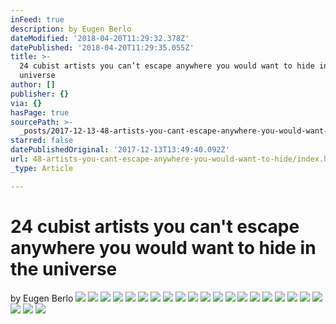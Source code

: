 ```yaml
---
inFeed: true
description: by Eugen Berlo
dateModified: '2018-04-20T11:29:32.378Z'
datePublished: '2018-04-20T11:29:35.055Z'
title: >-
  24 cubist artists you can’t escape anywhere you would want to hide in the
  universe
author: []
publisher: {}
via: {}
hasPage: true
sourcePath: >-
  _posts/2017-12-13-48-artists-you-cant-escape-anywhere-you-would-want-to-hide.md
starred: false
datePublishedOriginal: '2017-12-13T13:49:40.092Z'
url: 48-artists-you-cant-escape-anywhere-you-would-want-to-hide/index.html
_type: Article

---
```

# 24 cubist artists you can't escape anywhere you would want to hide in the universe

by Eugen Berlo
![](https://the-grid-user-content.s3-us-west-2.amazonaws.com/7d276f47-80df-4861-9f08-5830f5df7e72.jpg)
![](https://the-grid-user-content.s3-us-west-2.amazonaws.com/055616b6-7d90-4f3a-b32f-d127ffdeb646.jpg)
![](https://the-grid-user-content.s3-us-west-2.amazonaws.com/853d26b7-cd5e-4ef0-90f2-e2de67a7ca3a.jpg)
![](https://the-grid-user-content.s3-us-west-2.amazonaws.com/f419c8f8-be5c-4678-90c5-26d213abdea5.jpg)
![](https://the-grid-user-content.s3-us-west-2.amazonaws.com/4aa9e043-4019-40dc-a62e-dc64a7333b5e.jpg)
![](https://the-grid-user-content.s3-us-west-2.amazonaws.com/c867a70d-1964-493d-b7d4-7de34710628c.jpg)
![](https://the-grid-user-content.s3-us-west-2.amazonaws.com/4d8bc8fa-d990-4231-8a8a-fb980a3e67a7.jpg)
![](https://the-grid-user-content.s3-us-west-2.amazonaws.com/eb05857a-dfd4-4904-aaf8-804552597c8d.png)
![](https://the-grid-user-content.s3-us-west-2.amazonaws.com/7be266c1-da9d-4da9-9b69-1a945432311f.jpg)
![](https://the-grid-user-content.s3-us-west-2.amazonaws.com/0f96d7a2-f124-45d0-a77d-c82ae67ae31f.jpg)
![](https://the-grid-user-content.s3-us-west-2.amazonaws.com/0ed0d560-f3dd-4a31-8695-1527b04292b1.jpg)
![](https://the-grid-user-content.s3-us-west-2.amazonaws.com/245f3df6-a6b4-4eb8-94d2-bd7b5ee05d0c.jpg)
![](https://the-grid-user-content.s3-us-west-2.amazonaws.com/d13d77af-b203-4a2a-9a1c-1a215083e453.jpg)
![](https://the-grid-user-content.s3-us-west-2.amazonaws.com/ad5c27fe-ad19-4b61-8c78-29abffc1ff89.jpg)
![](https://the-grid-user-content.s3-us-west-2.amazonaws.com/38c469da-f110-43e0-b62e-9b93362b579b.jpg)
![](https://the-grid-user-content.s3-us-west-2.amazonaws.com/c528f7d8-186f-4155-838c-e01d3a52582e.jpg)
![](https://the-grid-user-content.s3-us-west-2.amazonaws.com/634e9c94-f61c-4c0b-8ad9-08254bfdf2b1.jpg)
![](https://the-grid-user-content.s3-us-west-2.amazonaws.com/a5c5e5a4-6e07-4461-a606-bdefd0937158.jpg)
![](https://the-grid-user-content.s3-us-west-2.amazonaws.com/9e7aafa3-021f-475d-aa83-e50aa78e246d.jpg)
![](https://the-grid-user-content.s3-us-west-2.amazonaws.com/2b6a6d9d-3d64-406f-85cf-2f80b06a00ae.jpg)
![](https://the-grid-user-content.s3-us-west-2.amazonaws.com/d0202a67-cd30-419a-813e-5ddfb740f739.jpg)
![](https://the-grid-user-content.s3-us-west-2.amazonaws.com/fde231d0-22ab-42ff-a85a-d708639c865c.jpg)
![](https://the-grid-user-content.s3-us-west-2.amazonaws.com/a9475d65-6f23-4971-8b35-86108f9102d5.jpg)